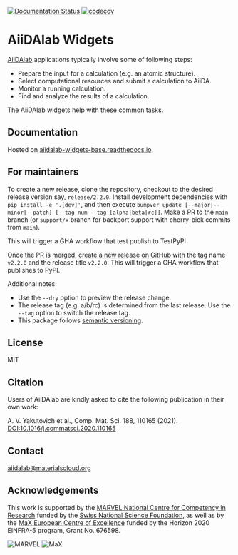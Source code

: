 [![Documentation Status](https://readthedocs.org/projects/aiidalab-widgets-base/badge/?version=latest)](https://aiidalab-widgets-base.readthedocs.io/en/latest/?badge=latest)
[![codecov](https://codecov.io/gh/aiidalab/aiidalab-widgets-base/branch/master/graph/badge.svg)](https://codecov.io/gh/aiidalab/aiidalab-widgets-base)

# AiiDAlab Widgets

[AiiDAlab](https://www.aiidalab.net/) applications typically involve some of following steps:

 * Prepare the input for a calculation (e.g. an atomic structure).
 * Select computational resources and submit a calculation to AiiDA.
 * Monitor a running calculation.
 * Find and analyze the results of a calculation.

The AiiDAlab widgets help with these common tasks.

## Documentation

Hosted on [aiidalab-widgets-base.readthedocs.io](https://aiidalab-widgets-base.readthedocs.io).

## For maintainers

To create a new release, clone the repository, checkout to the desired release version say, `release/2.2.0`. Install development dependencies with `pip install -e '.[dev]'`, and then execute `bumpver update [--major|--minor|--patch] [--tag-num --tag [alpha|beta|rc]]`. Make a PR to the `main` branch (or `support/x` branch for backport support with cherry-pick commits from `main`).

This will trigger a GHA workflow that test publish to TestPyPI.

Once the PR is merged, [create a new release on GitHub](https://github.com/aiidalab/aiidalab-widgets-base/releases/new) with the tag name `v2.2.0` and the release title `v2.2.0`. This will trigger a GHA workflow that publishes to PyPI.

Additional notes:

  - Use the `--dry` option to preview the release change.
  - The release tag (e.g. a/b/rc) is determined from the last release.
    Use the `--tag` option to switch the release tag.
  - This package follows [semantic versioning](https://semver.org/).

## License

MIT

## Citation

Users of AiiDAlab are kindly asked to cite the following publication in their own work:

A. V. Yakutovich et al., Comp. Mat. Sci. 188, 110165 (2021).
[DOI:10.1016/j.commatsci.2020.110165](https://doi.org/10.1016/j.commatsci.2020.110165)

## Contact

aiidalab@materialscloud.org

## Acknowledgements

This work is supported by the [MARVEL National Centre for Competency in Research](<https://nccr-marvel.ch>)
funded by the [Swiss National Science Foundation](<https://www.snf.ch/en>), as well as by the [MaX
European Centre of Excellence](<http://www.max-centre.eu/>) funded by the Horizon 2020 EINFRA-5 program,
Grant No. 676598.

![MARVEL](miscellaneous/logos/MARVEL.png)
![MaX](miscellaneous/logos/MaX.png)
